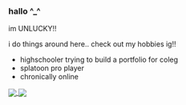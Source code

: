 ### hallo ^_^

im UNLUCKY!! 

i do things around here.. check out my hobbies ig!!

- highschooler trying to build a portfolio for coleg
- splatoon pro player
- chronically online 

<a align="center" href="https://github.com/unluckytokyo">
  <img align="center" src="https://github-readme-stats.vercel.app/api?username=unluckytokyo&theme=tokyonight" />
  <img align="center" src="https://github-readme-stats.vercel.app/api/top-langs/?username=unluckytokyo&theme=tokyonight&layout=compact" />
</a>

<!--
**unluckytokyo/UNLUCKY** is a ✨ _special_ ✨ repository because its `README.md` (this file) appears on your GitHub profile.

Here are some ideas to get you started:


-->



<!--
**unluckytokyo/unluckytokyo** is a ✨ _special_ ✨ repository because its `README.md` (this file) appears on your GitHub profile.

Here are some ideas to get you started:

- 🔭 I’m currently working on ...
- 🌱 I’m currently learning ...
- 👯 I’m looking to collaborate on ...
- 🤔 I’m looking for help with ...
- 💬 Ask me about ...
- 📫 How to reach me: ...
- 😄 Pronouns: ...
- ⚡ Fun fact: ...
-->
